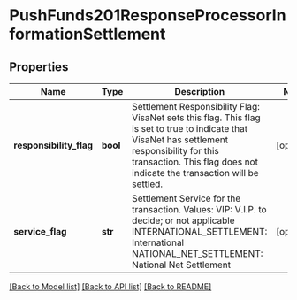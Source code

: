 # PushFunds201ResponseProcessorInformationSettlement

## Properties
Name | Type | Description | Notes
------------ | ------------- | ------------- | -------------
**responsibility_flag** | **bool** | Settlement Responsibility Flag: VisaNet sets this flag.  This flag is set to true to indicate that VisaNet has settlement responsibility for this transaction. This flag does not indicate the transaction will be settled.  | [optional] 
**service_flag** | **str** | Settlement Service for the transaction.  Values:  VIP: V.I.P. to decide; or not applicable  INTERNATIONAL_SETTLEMENT: International   NATIONAL_NET_SETTLEMENT: National Net Settlement  | [optional] 

[[Back to Model list]](../README.md#documentation-for-models) [[Back to API list]](../README.md#documentation-for-api-endpoints) [[Back to README]](../README.md)


